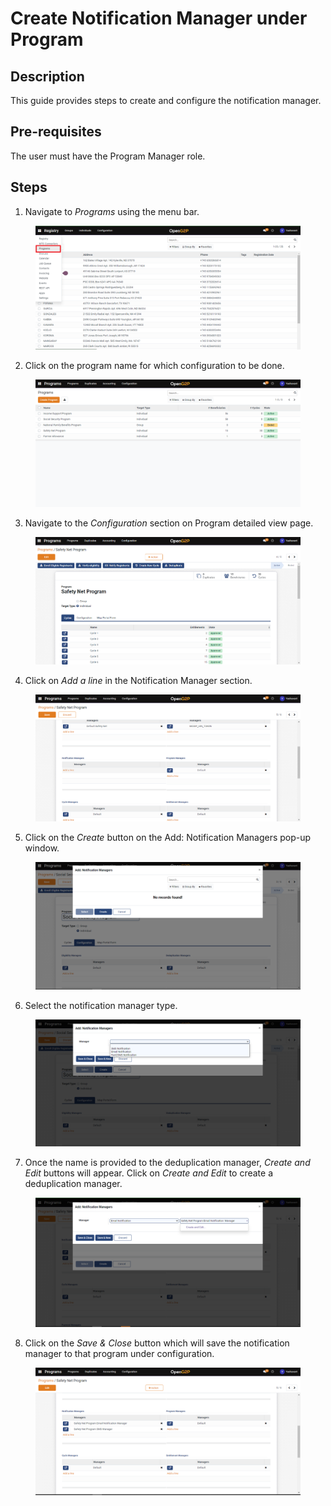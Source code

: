 # Create Notification Manager under Program

## Description

This guide provides steps to create and configure the notification manager.

## Pre-requisites

The user must have the Program Manager role.

## Steps

1. Navigate to _Programs_ using the menu bar.

<figure><img src="../../../../.gitbook/assets/programs.png" alt=""><figcaption></figcaption></figure>

2. Click on the program name for which configuration to be done.

<figure><img src="../../../../.gitbook/assets/program-list-view-page.png" alt=""><figcaption></figcaption></figure>

3. Navigate to the _Configuration_ section on Program detailed view page.

<figure><img src="../../../../.gitbook/assets/program-detailed-view.png" alt=""><figcaption></figcaption></figure>

4. Click on _Add a line_ in the Notification Manager section.

<figure><img src="../../../../.gitbook/assets/add-notification-manager.png" alt=""><figcaption></figcaption></figure>

5. Click on the _Create_ button on the Add: Notification Managers pop-up window.

<figure><img src="../../../../.gitbook/assets/add-notification-managers-window.png" alt=""><figcaption></figcaption></figure>

6. Select the notification manager type.

<figure><img src="../../../../.gitbook/assets/notification-manager-types.png" alt=""><figcaption></figcaption></figure>

7. Once the name is provided to the deduplication manager, _Create and Edit_ buttons will appear. Click on _Create and Edit_ to create a deduplication manager.

<figure><img src="../../../../.gitbook/assets/notification-manager-create-and-edit.png" alt=""><figcaption></figcaption></figure>

8. Click on the _Save & Close_ button which will save the notification manager to that program under configuration.

<figure><img src="../../../../.gitbook/assets/added-notification-manager.png" alt=""><figcaption></figcaption></figure>
